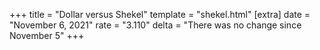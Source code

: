 +++
title = "Dollar versus Shekel"
template = "shekel.html"
[extra]
date = "November  6, 2021"
rate = "3.110"
delta = "There was no change since November  5"
+++
